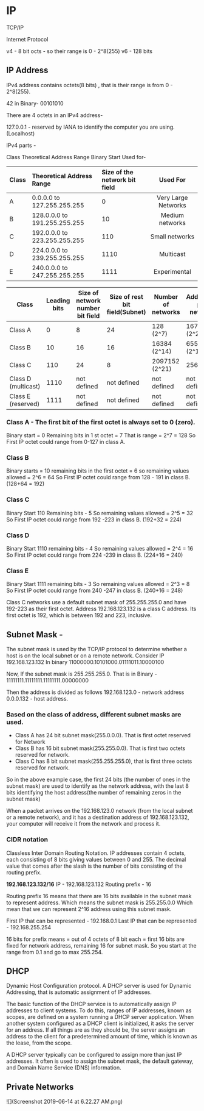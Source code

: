 # IP

TCP/IP

Internet Protocol

v4 - 8 bit octs - so their range is 0 - 2^8(255)
v6 - 128 bits


## IP Address

IPv4 address contains octets(8 bits) , that is their range is from 0 - 2^8(255).

42 in Binary- 00101010

There are 4 octets in an IPv4 address-

127.0.0.1 - reserved by IANA to identify the computer you are using.(Localhost)

IPv4 parts -

Class	Theoretical Address Range	Binary Start	Used for-

| Class         | Theoretical Address Range     |   Size of the network bit field  | Used For             |
| ------------- |:----------------------------- |:---------------------------------|:--------------------:|
|   A           | 0.0.0.0 to 127.255.255.255    |  0              | Very Large Networks  |
|   B           |128.0.0.0 to 191.255.255.255  |	10	             | Medium networks      | 
|   C           |192.0.0.0 to 223.255.255.255	  | 110             | Small networks       |
|   D           |224.0.0.0 to 239.255.255.255   | 1110            | Multicast            |
|   E           |240.0.0.0 to 247.255.255.255   | 1111            | Experimental         |



| Class               | Leading bits | Size of network number bit field | Size of rest bit field(Subnet) | Number of networks | Addresses per network | Total addresses in class | Start address | End address     |
|---------------------|--------------|----------------------------------|------------------------|--------------------|-----------------------|--------------------------|---------------|-----------------|
| Class A             | 0            | 8                                | 24                     | 128 (2^7)           | 16777216 (2^24)        | 2147483648 (2^31)         | 0.0.0.0       | 127.255.255.255 |
| Class B             | 10           | 16                               | 16                     | 16384 (2^14)        | 65536 (2^16)           | 1073741824 (2^30)         | 128.0.0.0     | 191.255.255.255 |
| Class C             | 110          | 24                               | 8                      | 2097152 (2^21)      | 256 (2^8)              | 536870912 (2^29)          | 192.0.0.0     | 223.255.255.255 |
| Class D (multicast) | 1110         | not defined                      | not defined            | not defined        | not defined           | 268435456 (2^28)          | 224.0.0.0     | 239.255.255.255 |
| Class E (reserved)  | 1111         | not defined                      | not defined            | not defined        | not defined           | 268435456 (2^28)          | 240.0.0.0     | 255.255.255.255 |

### Class A - The first bit of the first octet is always set to 0 (zero).
Binary start = 0
Remaining bits in 1 st octet = 7
That is range = 2^7 = 128 
So First IP octet could range from 0-127 in class A.


### Class B
Binary starts = 10
remaining bits in the first octet = 6
so remaining values allowed = 2^6 = 64
So First IP octet could range from 128 - 191 in class B. (128+64 = 192)

### Class C
Binary Start 110
Remaining bits - 5
So remaining values allowed = 2^5 = 32
So First IP octet could range from 192 -223 in class B. (192+32 = 224)

### Class D
Binary Start 1110
remaining bits - 4
So remaining values allowed = 2^4 = 16
So First IP octet could range from 224 -239 in class B. (224+16 = 240)

### Class E
Binary Start 1111
remaining bits - 3
So remaining values allowed = 2^3 = 8
So First IP octet could range from 240 -247 in class B. (240+16 = 248)


Class C networks use a default subnet mask of 255.255.255.0 and have 192-223 as their first octet. 
Address 192.168.123.132 is a class C address. Its first octet is 192, which is between 192 and 223, inclusive.

 
  
 ## Subnet Mask -
  The subnet mask is used by the TCP/IP protocol to determine whether a host is on the local subnet or on a remote network.
Consider IP 192.168.123.132 
In binary 11000000.10101000.01111011.10000100 

Now, If the subnet mask is 255.255.255.0. 
That is in Binary - 11111111.11111111.11111111.00000000 

Then the address is divided as follows
 192.168.123.0 - network address
 0.0.0.132 - host address.


### Based on the class of address, different subnet masks are used.
- Class A has 24 bit subnet mask(255.0.0.0). That is first octet reserved for Network
- Class B has 16 bit subnet mask(255.255.0.0). That is first two octets reserved for network.
- Class C has 8 bit subnet mask(255.255.255.0), that is first three octets reserved for network.

So in the above example case, the first 24 bits (the number of ones in the subnet mask) are used to identify as the network address, with the last 8 bits identifying the host address(the number of remaining zeros in the subnet mask)


When a packet arrives on the 192.168.123.0 network (from the local subnet or a remote network), 
and it has a destination address of 192.168.123.132, your computer will receive it from the network and process it.


### CIDR notation
Classless Inter Domain Routing Notation.
IP addresses contain 4 octets, each consisting of 8 bits giving values between 0 and 255.
The decimal value that comes after the slash is the number of bits consisting of the routing prefix. 

__192.168.123.132/16__
IP - 192.168.123.132
Routing prefix - 16

Routing prefix 16 means that there are 16 bits available in the subnet mask to represent address.
Which means the subnet mask is 255.255.0.0
Which mean that we can represent 2^16 address using this subnet mask.

First IP that can be represented - 192.168.0.1 
Last IP that can be represented - 192.168.255.254  

16 bits for prefix means = out of 4 octets of 8 bit each =  first 16 bits are fixed for network address, remaining 16 for subnet mask. So you start at the range from 0.1 and go to max 255.254.


## DHCP
Dynamic Host Configuration protocol. 
A DHCP server is used for Dynamic Addressing, that is automatic assignment of IP addresses.

The basic function of the DHCP service is to automatically assign IP addresses to client systems. To do this, ranges of IP addresses, known as scopes, are defined on a system running a DHCP server application. When another system configured as a DHCP client is initialized, it asks the server for an address. If all things are as they should be, the server assigns an address to the client for a predetermined amount of time, which is known as the lease, from the scope.

A DHCP server typically can be configured to assign more than just IP addresses. It often is used to assign the subnet mask, the default gateway, and Domain Name Service (DNS) information.


## Private Networks

![](Screenshot 2019-06-14 at 6.22.27 AM.png)
